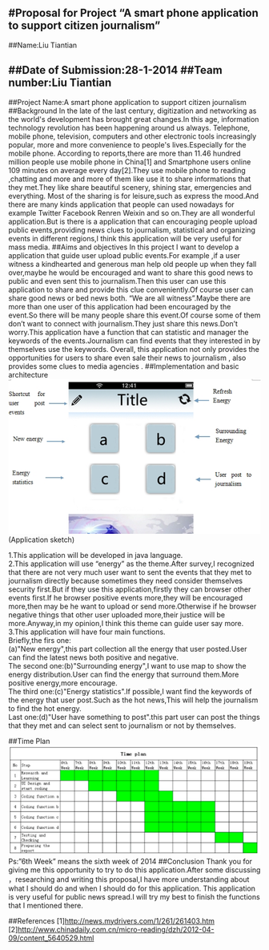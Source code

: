#Proposal for Project “A smart phone application to support citizen journalism”
---
##Name:Liu Tiantian

##Date of Submission:28-1-2014
##Team number:Liu Tiantian
---
##Project Name:A smart phone application to support citizen journalism  
##Background 
In the late of the last century, digitization and networking as the world's development has brought great changes.In this age, information technology revolution has been happening around us always. Telephone, mobile phone, television, computers and other electronic tools increasingly popular, more and more convenience to people's lives.Especially for the mobile phone.
According to reports,there are more than 11.46 hundred million people use mobile phone in China[1] and Smartphone users online 109 minutes on average every day[2].They use mobile phone to reading ,chatting and more and more of them like use it to share informations that they met.They like share beautiful scenery, shining star, emergencies and everything.
Most of the sharing is for leisure,such as express the mood.And there are many kinds application that people can used nowadays for example Twitter Facebook Renren Weixin and so on.They are all wonderful application.But is there is a application that can encouraging people upload public events,providing news clues to journalism, statistical and organizing events in different regions,I think this application will be very useful for mass media.
##Aims and objectives
In this project I want to develop a application that guide user upload public events.For example ,if a user witness a kindhearted and generous man help old people up when they fall over,maybe he would be encouraged and want to share this good news to public and even sent this to journalism.Then this user can use this application to share and provide this clue conveniently.Of course user can share good news or bed news both.
“We are all witness”.Maybe there are more than one user of this application had been encouraged by the event.So there will be many people share this event.Of course some of them don’t want to connect with journalism.They just share this news.Don’t worry.This application have a function that can statistic and manager the keywords of the events.Journalism can find events that they interested in by themselves use the keywords.
Overall, this application not only provides the opportunities for users to share even sale their news to journalism , also provides some clues to media agencies .
##Implementation and basic architecture
![image](https://raw.githubusercontent.com/Nirvana-icy/AllysonPower/master/proposal/doc_1395577217513671224.files_image0.jpg)
(Application sketch)
       
1.This application will be developed in java language.  
2.This application will use “energy” as the theme.After survey,I recognized that there are not very much user want to sent the events that they met to journalism directly because sometimes they need consider themselves security first.But if they use this application,firstly they can browser other events first.If he browser positive events more,they will be encouraged more,then may be he want to upload or send more.Otherwise if he browser negative things that other user uploaded more,their justice will be more.Anyway,in my opinion,I think this theme can guide user say more.  
3.This application will have four main functions.  
Briefly,the firs one:  
(a)"New energy",this part collection all the energy that user posted.User can find the latest news both positive and negative.  
The second one:(b)"Surrounding energy",I want to use map to show the energy distribution.User can find the energy that surround them.More positive energy,more encourage.  
The third one:(c)"Energy statistics".If possible,I want find the keywords of the energy that user post.Such as the hot news,This will help the journalism to find the hot energy.  
Last one:(d)"User have something to post".this part user can post the things that they met and can select sent to journalism or not by themselves.

##Time Plan
![image](https://raw.githubusercontent.com/Nirvana-icy/AllysonPower/master/proposal/屏幕快照%202014-03-23%20下午11.22.09.png)
Ps:”6th Week” means the sixth week of 2014
##Conclusion
Thank you for giving me this opportunity to try to do this application.After some discussing ，researching and writing this proposal,I have more understanding about what I should do and when I should do for this application.
This application is very useful for public news spread.I will try my best to finish the functions that I mentioned there.

##References
[1]http://news.mydrivers.com/1/261/261403.htm
[2]http://www.chinadaily.com.cn/micro-reading/dzh/2012-04-09/content_5640529.html